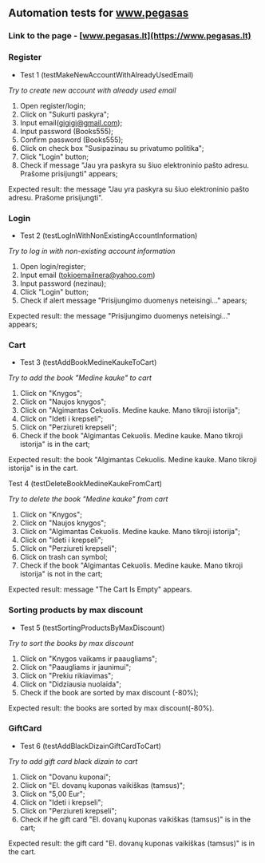 ## Automation tests for www.pegasas
### Link to the page - [www.pegasas.lt](https://www.pegasas.lt)

### **Register**
- Test 1 (testMakeNewAccountWithAlreadyUsedEmail)

*Try to create new account with already used email*
1. Open register/login;
2. Click on "Sukurti paskyra";
3. Input email(gigigi@gmail.com);
4. Input password (Books555);
5. Confirm password (Books555);
6. Click on check box "Susipazinau su privatumo politika";
7. Click "Login" button;
8. Check if message "Jau yra paskyra su šiuo elektroninio pašto adresu. Prašome prisijungti" appears; 

Expected result: the message "Jau yra paskyra su šiuo elektroninio pašto adresu. Prašome prisijungti".

### **Login**
- Test 2 (testLogInWithNonExistingAccountInformation)

*Try to log in with non-existing account information*
1. Open login/register;
2. Input email (tokioemailnera@yahoo.com)
3. Input password (nezinau);
4. Click "Login" button;
5. Check if alert message "Prisijungimo duomenys neteisingi..." apears;

Expected result: the message "Prisijungimo duomenys neteisingi..." appears;

### **Cart**
- Test 3 (testAddBookMedineKaukeToCart)

*Try to add the book "Medine kauke" to cart*
1. Click on "Knygos";
2. Click on "Naujos knygos";
3. Click on "Algimantas Cekuolis. Medine kauke. Mano tikroji istorija";
4. Click on "Ideti i krepseli";
5. Click on "Perziureti krepseli";
6. Check if the book "Algimantas Cekuolis. Medine kauke. Mano tikroji istorija" is in the cart;

Expected result: the book "Algimantas Cekuolis. Medine kauke. Mano tikroji istorija" is in the cart.

Test 4 (testDeleteBookMedineKaukeFromCart)

*Try to delete the book "Medine kauke" from cart*
1. Click on "Knygos";
2. Click on "Naujos knygos";
3. Click on "Algimantas Cekuolis. Medine kauke. Mano tikroji istorija";
4. Click on "Ideti i krepseli";
5. Click on "Perziureti krepseli";
6. Click on trash can symbol;
7. Check if the book "Algimantas Cekuolis. Medine kauke. Mano tikroji istorija" is not in the cart;

Expected result: message "The Cart Is Empty" appears.

### **Sorting products by max discount**
- Test 5 (testSortingProductsByMaxDiscount)

*Try to sort the books by max discount*
1. Click on "Knygos vaikams ir paaugliams";
2. Click on "Paaugliams ir jaunimui";
3. Click on "Prekiu rikiavimas";
4. Click on "Didziausia nuolaida";
5. Check if the book are sorted by max discount (-80%);

Expected result: the books are sorted by max discount(-80%).

### **GiftCard**
- Test 6 (testAddBlackDizainGiftCardToCart)

*Try to add gift card black dizain to cart*
1. Click on "Dovanu kuponai";
2. Click on "El. dovanų kuponas vaikiškas (tamsus)";
3. Click on "5,00 Eur";
4. Click on "Ideti i krepseli";
5. Click on "Perziureti krepseli";
6. Check if he gift card "El. dovanų kuponas vaikiškas (tamsus)" is in the cart;

Expected result: the gift card "El. dovanų kuponas vaikiškas (tamsus)" is in the cart.